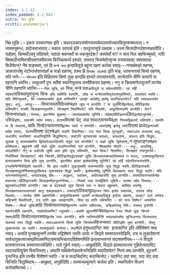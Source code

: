 ```yaml
---
index: 3.1.42
index_padded: 3.1.042
sutra: च्लि लुङि
vritti: padamanjari

---
```

च्छि लुङि।। इकार उच्चारणाथ इति। चकारलकारसंयोगचस्यकेवलस्योच्चारयितुमशक्यत्वात्। न त्वयमनुबन्धः, प्रयोजनाभावात्। चकारः स्वरार्थ इति। एतदुत्तरसूत्रे वक्ष्यामः। अस्य सिजादीनादेशान्वक्ष्यतीति। यद्येवम्, किमर्थोऽयमु पदिश्यते, यावता श्रवणार्थो वा भवत्युपदेशः? कार्यार्थो वा? न चायं च्लिः क्वचिच्श्रुयते, नापि क्विबादीनामिवाश्रीयमाणस्यैवास्य किञ्चित्कार्य द्दश्यते, तस्मात् सिचमेवोत्सृज्य तस्यापवादाः क्सापवादाः विधीयेरन्? नैवं शङ्क्यम्, एवं हि `मन्त्रे घस` इत्यादिसूत्रे बहूनां ग्रहणं कर्तव्यं स्याद्---गम्यर्थमङो ग्रहणम्, आकारान्तेषु धेटोन्तर्भावात्तदर्थं च चङो ग्रहणम्, तस्य हि `विभाषा धेट्श्व्योः` इति चङ्, धात्वन्तरार्थ सिचो ग्रहणम्, यदि जनेः----`दीपजन` इति विहितस्य चिणो लुक् छन्दसि द्दश्यते ततस्तस्यापि; तान्येतानि त्रीणि चत्वारि वा ग्रहणानि भवन्ति। च्ल्युत्सर्गे पुनः सर्वेषां स्थानिभूतस्य तस्यैवैकस्य ग्रहणम्। ननु च क्रियमाणेऽप्युत्सर्गे तान्येव त्रीणि ग्रहणानि भवन्ति----`च्लि लुङि`, `च्लेः` सिच्`,`मन्त्रे घस` आदिसूत्रे च यदेतल्लेरिति। एवं तर्हि यदेतद् `गातिस्थाघुपाभूभ्यः सिचः` इति च्लेरिति वक्ष्यामि, तदेव च मन्त्रेघसादिसूत्रेऽप्यनुवर्तिष्यते, तल्लाघवं भवति। यदि लेरित्युच्यते, किं ल्यवस्थायामेव लुकं करिष्यति? उताहो आदेशेषु कृतेषु स्थानिवद्भावेन? यदि ल्यवस्थायामेव लुक्; अगुः, अस्थुः----`सिजभ्यस्तविदिभ्यश्च` इति जुस् न प्राप्नोति ? मा भूत् `सिज्` इत्येवम्, `आतः` इत्येवं भविष्यति? तत्रापि सिज्ग्रहणमनुवर्त्तते। सिज्ग्रहणं निवर्तिष्यते? यदि निवर्तते, अभूवन्नित्यत्रापि प्राप्नोति। केन? `सिजभ्यस्त` इति। नेत्याह; इदानीमेव ह्युक्तम्---ल्यवस्थायामेव लुगिति।
तदेवम् `आतः` इत्यत्र `ङितः` इत्येवानुवर्त्तते, न `सिचः` इति, लङ्यपि तथैव स्यात्। धेटश्च `विभाषा धेट्` `लङ शाकटायनस्यैव` इति नियमाद्विकल्पो भविष्यति। एवमपि मा हि स्थाताम्, `आदिः सिचोऽन्यतरस्याम्` इत्येव स्वरो न प्राप्नोति। अथादेशेषु कृतेषु ततोः `विभाषा घ्राधेट्` इत्यत्रापि तथैव स्यात्, धेटश्च `विभाषा धेट्श्व्येः` इति चङपि विकल्पितः। तत्र यथा सिचा लुगलुकौ, तथाऽधात् अधाताम् अधुः, अधासीत् अधसिष्टां आधासिषुरिति सिद्धमिष्टम्; चङोऽपि लुगभावपक्षे अदधत्, अदधताम्, अदधन् इति सिद्धम्, लुक्पक्षे तु प्रत्ययलक्षणेन द्विर्वचनेऽदधादित्यपि चतुर्थ रूपं प्राप्नोति? न चङो लुकि द्विर्वचनम्; `न लुमताङ्गस्य` इति प्रतिषेधात्। बहुवचने तर्हि चङो लुकि अधानित्यनिष्टं रूपं प्राप्नोति, त्रैशब्द्यमेव चेष्यते----अधुः, अधासिषुः, अदधन्निति? ननु च चङोऽपि लुकि आत इति जुस् भविष्यति, यथा सिचः? नैतदस्ति; सिज्ग्रहणं तत्रानुवर्त्तते। निवर्तिष्यते सिज्ग्रहणम्? यदि निवर्तते, `आतः` इत्येतद्धेटश्चङो लुकि विध्यर्थत्वसम्भवान्नियमार्थ न स्यात्, ततश्चाभूवन्नित्यत्र प्रत्ययलक्षणेन सिच इति जुस् प्राप्नोति, इदानीमेव ह्यक्तं कृतेष्वादेशेषु लुगिति? एवं तर्हि यदेतस्तिजभ्यस्तेति, एनत् `च्ल्यभ्यस्त` इति वक्ष्यामि। किं कृतं भवति? लुङ्लुक्यपि च्ल्यभ्यस्तेति जुस् सिद्धो भवति, `आतः` इत्यत्रापि सिज्ग्रहणानुवृत्तेर्नियमादभूवन्नित्यत्र जुसभावश्च सिद्धो भवति। कृतेष्वादेशेषु लुगिति सिज्लक्षणः स्वरः सिद्धो भवति। यदि च्ल्यभ्यस्तेत्युच्यते, च्ल्यङ्चङ्क्षु दोषः----अधुक्षन्, अवोचन्, अपीपचन्नत्रापि जुस् प्राप्नोति। तस्मात्सिजभ्यस्तेत्येव वक्तव्यम्। `आतः` इत्यत्रापि सिज्ग्रहणमेवानुवर्त्तनीयम्----नियमो यथा स्याद्विदिर्मा भूदिति। ततश्च तदेव स्थितम्----बहुवचनेऽधानिति प्राप्नोति। यदा च धेटश्चङो लुक् क्रियते तदा न केवलं बहुवचने, सर्वेष्वेव वचनेषु सिज्लक्षणस्वराभावात्स्वरे चातुः शब्द्यप्रसङ्गः। तस्माद् `गातिस्थाघुपा` इत्यत्र सिच इत्येव वक्तव्यम्, ततश्च तदेव स्थितम्----तान्येव त्रीणि ग्रहणानिति।
प्रत्युताक्रियमाणे उत्सर्गे मन्त्रेघसादिसूत्रे द्वयोरेव ग्रहणम्, कथम्? धेटो जनेश्च चङ्चिणौ विकल्पितौ, तत्र यानि लुक उदाहरणानि, सिच एव तानि भविष्यन्ति । को न्वत्र विशेषः? अयमस्ति विशेषः---सिचो लुकि `आदिः सिचोन्यतरस्याम्` इत्यनेन स्वरेण भवितव्यम्, चङ्चिणोस्तु नेति। तस्माद् द्वयोरपि पक्षयोस्त्रीमि ग्रहणानि, नार्थश्चोत्सर्गेण? तदुच्यते---असति ह्युत्सर्गे `मन्त्रेघस` इत्यत्र येभ्यः सिचो लुक् क्रियते तेषाम् `आदिः सिचोऽन्यतरस्याम्` इत्येष स्वरः प्राप्नोति। सति त्वस्मिंल्लेरिति तदवस्थायामेव लुग्विधानात् सिजभावात् यथायथं स्वरः सिद्धो भवति। तथाऽऽकारान्ते सिचो लुकि क्रियमाणे `सिजभ्यस्त` `आतः` इति जुस् प्राप्नोति, लेस्तु लुक्यन्तर्भाव एव भवति। तस्मादुत्सर्गः कर्त्तव्यः। तथा `शल इगुपधादनिटः क्सः` इत्यत्रानिट इति लेर्विशेषणं यथा स्याद्। असति पुनश्च्ल्युत्सर्गे तस्यैव तद्विशेषणं भवति धातोः न विद्यते यस्मात्परस्येडिति, तत्र च लुङादेशानां सार्वधातुकत्वात्सम्प्रतिपन्नमनिट्त्वमव्यभिचारादविशेषणमिति प्रत्ययान्तरगतं तदाश्रयणीयम्----न विद्यते प्रत्ययान्तरस्य यस्मात्परस्येडिति। ततो गुहेर्न स्यात्---अघुक्षदिति, विद्यते ह्यस्मात्परस्य गूहितेत्यादाविट् स्वरत्यादिसूत्रेण विकल्पितम्। अथापि पाक्षिकेणेडभावेनानिडिति व्यपदिश्येत? नित्यं क्सः प्राप्नोति, ह्युत्सर्गे पुनरनिड् इति तस्यैव विशेषणं भवति। स च कदाचिदनिट् कदाचित्सेट्। यदानिट् तदा क्सः, यदा सेट् तदा सिजिति सिद्धमिष्टम्---अघुक्षत्, अगुहीदिति। तस्माच्च्ल्युत्सर्गः कर्तव्य इति। स्थानित्वेन विधानं कर्त्तव्यमित्यर्थः।।